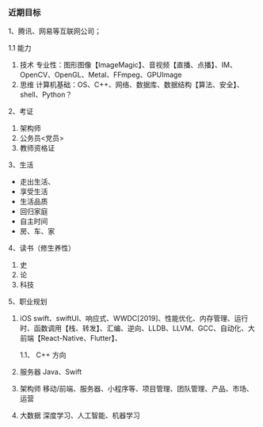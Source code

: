 ### 近期目标

1、腾讯、网易等互联网公司；

1.1 能力

1. 技术
    专业性：图形图像【ImageMagic】、音视频【直播、点播】、IM、OpenCV、OpenGL、Metal、FFmpeg、GPUImage
2. 思维
    计算机基础：OS、C++、网络、数据库、数据结构【算法、安全】、shell、Python？

2、考证

1. 架构师
2. 公务员<党员>
3. 教师资格证

3、生活

* 走出生活、
* 享受生活
* 生活品质
* 回归家庭
* 自主时间
* 房、车、家

4、读书（修生养性）

1. 史
2. 论
3. 科技

5、职业规划

1. iOS
    swift、swiftUI、响应式、WWDC[2019]、性能优化、内存管理、运行时、函数调用【栈、转发】、汇编、逆向、LLDB、LLVM、GCC、自动化、大前端【React-Native、Flutter】、

    1.1、 C++ 方向

2. 服务器
    Java、Swift

4. 架构师
    移动/前端、服务器、小程序等、项目管理、团队管理、产品、市场、运营

3. 大数据
    深度学习、人工智能、机器学习
